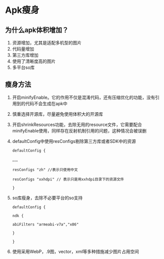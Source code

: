 # Apk瘦身

## 为什么apk体积增加？

1. 资源增加，尤其是适配多机型的图片
2. 代码量增加
3. 第三方库增加
4. 使用了清晰度高的图片
5. 多平台so库



## 瘦身方法

1. 开启minifyEnable。它的作用不仅是混淆代码，还有压缩优化的功能，没有引用到的代码不会生成在apk中

2. 慎重选择开源库，尽量避免使用体积大的开源库

3. 开启shrinkResources功能，去除无用的resource文件，它需要配合minifyEnable使用，同样存在反射机制引用的问题，这种情况会被误删

4. defaultConfig中使用resConfigs剔除第三方库或者SDK中的资源

   ```
   defaultConfig {
   
   。。。
   
   resConfigs "zh" //表示只使用中文
   
   resConfigs "xxhdpi" // 表示只是用xxhdpi目录下的资源文件
   
   }
   ```

5. so库瘦身，去除不必要平台的so支持

   ```
   defaultConfig {
   
   ndk {
   
   abiFilters "armeabi-v7a","x86"
   
   }
   
   }
   ```

5. 使用采用WebP，.9图，vector，xml等多种措施减少图片占用空间